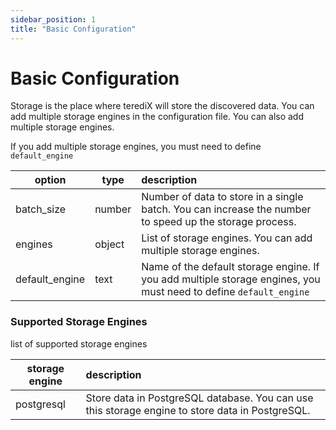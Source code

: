 ```yaml
---
sidebar_position: 1
title: "Basic Configuration"
---
```


# Basic Configuration

Storage is the place where terediX will store the discovered data. You can add multiple storage engines in the
configuration file. You can also add multiple storage engines.

If you add multiple storage engines, you must need to define `default_engine`

| option	           | type   | description	                                                                                                      |
|-------------------|--------|:------------------------------------------------------------------------------------------------------------------|
| 	  batch_size     | number | Number of data to store in a single batch. You can increase the number to speed up the storage process.	          |
| 	  engines        | object | List of storage engines. You can add multiple storage engines.	                                                   |
| 	  default_engine | text   | Name of the default storage engine. If you add multiple storage engines, you must need to define `default_engine` |

### Supported Storage Engines

list of supported storage engines

| storage engine | description	                                                                                    |
|----------------|:------------------------------------------------------------------------------------------------|
| postgresql     | Store data in PostgreSQL database. You can use this storage engine to store data in PostgreSQL. |